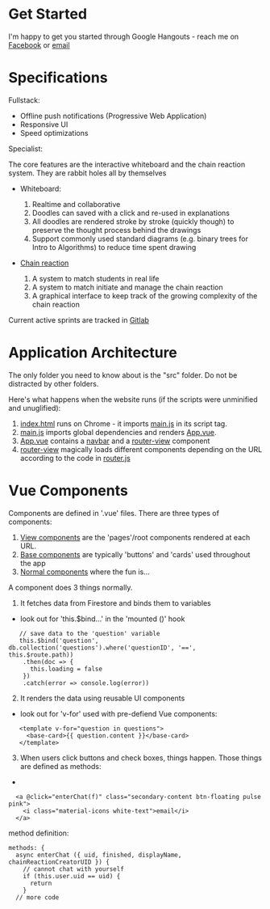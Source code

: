 # Get Started
I'm happy to get you started through Google Hangouts - reach me on 
[Facebook](https://www.facebook.com/elton.lin.338)
or 
[email](eltonlin@mit.edu)

# Specifications 

Fullstack:
  - Offline push notifications (Progressive Web Application) 
  - Responsive UI 
  - Speed optimizations 
  
Specialist: 

The core features are the interactive whiteboard and the chain reaction system. They are rabbit holes all by themselves

  - Whiteboard: 
    1. Realtime and collaborative 
    2. Doodles can saved with a click and re-used in explanations
    3. All doodles are rendered stroke by stroke (quickly though) to preserve the thought process behind the drawings
    4. Support commonly used standard diagrams (e.g. binary trees for Intro to Algorithms) to reduce time spent drawing
  
  - [Chain reaction](CHAINREACTION.md)
    1. A system to match students in real life 
    2. A system to match initiate and manage the chain reaction 
    3. A graphical interface to keep track of the growing complexity of the chain reaction 
    
Current active sprints are tracked in [Gitlab](https://gitlab.com/Gustwalker/Feynman/boards?=)

# Application Architecture 

The only folder you need to know about is the "src" folder. Do not be distracted by other folders. 

Here's what happens when the website runs (if the scripts were unminified and unuglified):
  1) [index.html](./public/index.html) runs on Chrome - it imports [main.js](./src/main.js) in its script tag.
  2) [main.js](./src/main.js) imports global dependencies and renders [App.vue](./App.vue).
  3) [App.vue](./App.vue) contains a [navbar](./src/components/TheNavbar.vue) and a [router-view](https://github.com/vuejs/vue-router) component
  4) [router-view](https://github.com/vuejs/vue-router) magically loads different components depending on the URL according to the code in [router.js](./src/router.js) 
 
# Vue Components

Components are defined in '.vue' files. There are three types of components:

1) [View components](./src/views) are the 'pages'/root components rendered at each URL.
2) [Base components](./src/components/reusables) are typically 'buttons' and 'cards' used throughout the app
3) [Normal components](./src/components) where the fun is...

A component does 3 things normally. 

1) It fetches data from Firestore and binds them to variables
  - look out for 'this.$bind...' in the 'mounted ()' hook
  ```
     // save data to the 'question' variable 
     this.$bind('question', db.collection('questions').where('questionID', '==', this.$route.path))
      .then(doc => {
        this.loading = false
      })
      .catch(error => console.log(error))
  ``` 
2) It renders the data using reusable UI components 
  - look out for 'v-for' used with pre-defiend Vue components: 
  ```
     <template v-for="question in questions">
       <base-card>{{ question.content }}</base-card>
     </template>
  ```
3) When users click buttons and check boxes, things happen. Those things are defined as methods: 
  - 
  ``` // notice the enterChat(f) and ignore everything else 
    <a @click="enterChat(f)" class="secondary-content btn-floating pulse pink">
      <i class="material-icons white-text">email</i>
    </a>
  ```
  method definition: 
  ```
  methods: {
    async enterChat ({ uid, finished, displayName, chainReactionCreatorUID }) {
      // cannot chat with yourself 
      if (this.user.uid == uid) {
        return 
      }
    // more code 
  ```


